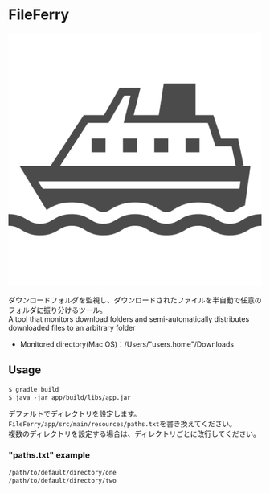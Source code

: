 # FileFerry

![beacher_logo](https://github.com/ji-ua/FileFerry/blob/main/images/logo.svg)

ダウンロードフォルダを監視し、ダウンロードされたファイルを半自動で任意のフォルダに振り分けるツール。  
A tool that monitors download folders and semi-automatically distributes downloaded files to an arbitrary folder

- Monitored directory(Mac OS)：/Users/"users.home"/Downloads

## Usage

```
$ gradle build
$ java -jar app/build/libs/app.jar
```

デフォルトでディレクトリを設定します。`FileFerry/app/src/main/resources/paths.txt`を書き換えてください。  
複数のディレクトリを設定する場合は、ディレクトリごとに改行してください。

### "paths.txt" example

```
/path/to/default/directory/one
/path/to/default/directory/two
```
